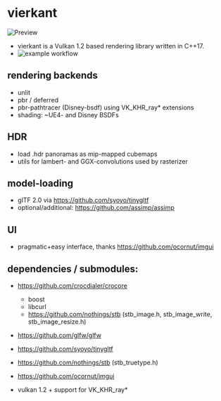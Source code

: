 # vierkant

![Preview](https://crocdialer.com/wp-content/uploads/2021/09/whisky_dragon.jpg)
- vierkant is a Vulkan 1.2 based rendering library written in C++17.
- ![example workflow](https://github.com/crocdialer/vierkant/actions/workflows/cmake_build.yml/badge.svg)

rendering backends
-
- unlit
- pbr / deferred
- pbr-pathtracer (Disney-bsdf) using VK_KHR_ray* extensions
- shading: ~UE4- and Disney BSDFs

HDR
-
- load .hdr panoramas as mip-mapped cubemaps
- utils for lambert- and GGX-convolutions used by rasterizer

model-loading
-
- glTF 2.0 via https://github.com/syoyo/tinygltf
- optional/additional: https://github.com/assimp/assimp

UI
-
- pragmatic+easy interface, thanks https://github.com/ocornut/imgui

dependencies / submodules:
-
- https://github.com/crocdialer/crocore
  - boost
  - libcurl
  - https://github.com/nothings/stb (stb_image.h, stb_image_write, stb_image_resize.h)
  
- https://github.com/glfw/glfw
- https://github.com/syoyo/tinygltf
- https://github.com/nothings/stb (stb_truetype.h)
- https://github.com/ocornut/imgui
- vulkan 1.2 + support for VK_KHR_ray*
